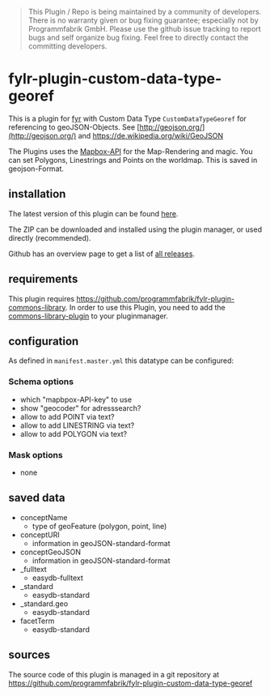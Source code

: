 > This Plugin / Repo is being maintained by a community of developers.
There is no warranty given or bug fixing guarantee; especially not by
Programmfabrik GmbH. Please use the github issue tracking to report bugs
and self organize bug fixing. Feel free to directly contact the committing
developers.

# fylr-plugin-custom-data-type-georef

This is a plugin for [fyr](http://docs.fylr.io/) with Custom Data Type `CustomDataTypeGeoref` for referencing to geoJSON-Objects. See [http://geojson.org/](http://geojson.org/) and https://de.wikipedia.org/wiki/GeoJSON

The Plugins uses the [Mapbox-API](https://www.mapbox.com/api-documentation/) for the Map-Rendering and magic. You can set Polygons, Linestrings and Points on the worldmap. This is saved in geojson-Format.

## installation
The latest version of this plugin can be found [here](https://github.com/programmfabrik/fylr-plugin-custom-data-type-georef/releases/latest/download/customDataTypeGeoref.zip).

The ZIP can be downloaded and installed using the plugin manager, or used directly (recommended).

Github has an overview page to get a list of [all releases](https://github.com/programmfabrik/fylr-plugin-custom-data-type-georef/releases/).

## requirements
This plugin requires https://github.com/programmfabrik/fylr-plugin-commons-library. In order to use this Plugin, you need to add the [commons-library-plugin](https://github.com/programmfabrik/fylr-plugin-commons-library) to your pluginmanager.

## configuration

As defined in `manifest.master.yml` this datatype can be configured:

### Schema options

* which "mapbpox-API-key" to use
* show "geocoder" for adresssearch?
* allow to add POINT via text?
* allow to add LINESTRING via text?
* allow to add POLYGON via text?

### Mask options

* none

## saved data

* conceptName
    * type of geoFeature (polygon, point, line)
* conceptURI
    * information in geoJSON-standard-format
* conceptGeoJSON
    * information in geoJSON-standard-format
* _fulltext
    * easydb-fulltext
* _standard
    * easydb-standard
* _standard.geo
    * easydb-standard
* facetTerm
    * easydb-standard

## sources

The source code of this plugin is managed in a git repository at <https://github.com/programmfabrik/fylr-plugin-custom-data-type-georef>

